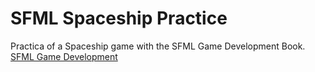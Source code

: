 # SFML Spaceship Practice
Practica of a Spaceship game with the SFML Game Development Book.
[SFML Game Development](https://www.packtpub.com/product/sfml-game-development/9781849696845)